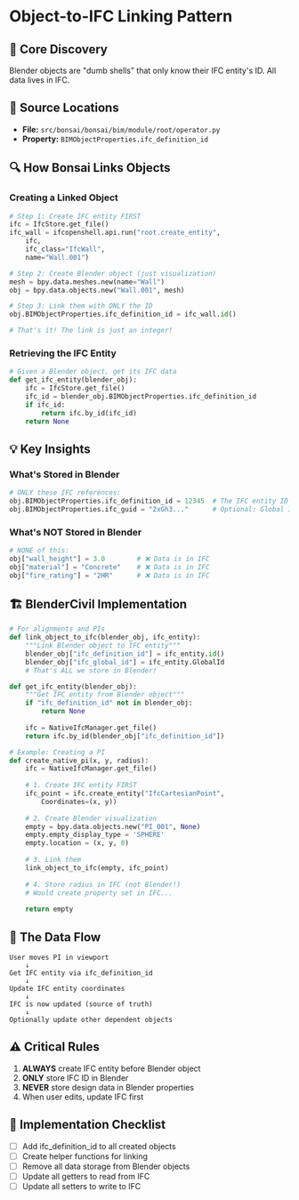 # Object-to-IFC Linking Pattern

## 🎯 Core Discovery
Blender objects are "dumb shells" that only know their IFC entity's ID. All data lives in IFC.

## 📍 Source Locations
- **File:** `src/bonsai/bonsai/bim/module/root/operator.py`
- **Property:** `BIMObjectProperties.ifc_definition_id`

## 🔍 How Bonsai Links Objects

### Creating a Linked Object
```python
# Step 1: Create IFC entity FIRST
ifc = IfcStore.get_file()
ifc_wall = ifcopenshell.api.run("root.create_entity", 
    ifc, 
    ifc_class="IfcWall",
    name="Wall.001")

# Step 2: Create Blender object (just visualization)
mesh = bpy.data.meshes.new(name="Wall")
obj = bpy.data.objects.new("Wall.001", mesh)

# Step 3: Link them with ONLY the ID
obj.BIMObjectProperties.ifc_definition_id = ifc_wall.id()

# That's it! The link is just an integer!
```

### Retrieving the IFC Entity
```python
# Given a Blender object, get its IFC data
def get_ifc_entity(blender_obj):
    ifc = IfcStore.get_file()
    ifc_id = blender_obj.BIMObjectProperties.ifc_definition_id
    if ifc_id:
        return ifc.by_id(ifc_id)
    return None
```

## 💡 Key Insights

### What's Stored in Blender
```python
# ONLY these IFC references:
obj.BIMObjectProperties.ifc_definition_id = 12345  # The IFC entity ID
obj.BIMObjectProperties.ifc_guid = "2xGh3..."      # Optional: Global ID
```

### What's NOT Stored in Blender
```python
# NONE of this:
obj["wall_height"] = 3.0        # ❌ Data is in IFC
obj["material"] = "Concrete"    # ❌ Data is in IFC  
obj["fire_rating"] = "2HR"      # ❌ Data is in IFC
```

## 🏗️ BlenderCivil Implementation
```python
# For alignments and PIs
def link_object_to_ifc(blender_obj, ifc_entity):
    """Link Blender object to IFC entity"""
    blender_obj["ifc_definition_id"] = ifc_entity.id()
    blender_obj["ifc_global_id"] = ifc_entity.GlobalId
    # That's ALL we store in Blender!

def get_ifc_entity(blender_obj):
    """Get IFC entity from Blender object"""
    if "ifc_definition_id" not in blender_obj:
        return None
    
    ifc = NativeIfcManager.get_file()
    return ifc.by_id(blender_obj["ifc_definition_id"])

# Example: Creating a PI
def create_native_pi(x, y, radius):
    ifc = NativeIfcManager.get_file()
    
    # 1. Create IFC entity FIRST
    ifc_point = ifc.create_entity("IfcCartesianPoint",
        Coordinates=(x, y))
    
    # 2. Create Blender visualization
    empty = bpy.data.objects.new("PI_001", None)
    empty.empty_display_type = 'SPHERE'
    empty.location = (x, y, 0)
    
    # 3. Link them
    link_object_to_ifc(empty, ifc_point)
    
    # 4. Store radius in IFC (not Blender!)
    # Would create property set in IFC...
    
    return empty
```

## 🔄 The Data Flow
```
User moves PI in viewport
    ↓
Get IFC entity via ifc_definition_id
    ↓
Update IFC entity coordinates
    ↓
IFC is now updated (source of truth)
    ↓
Optionally update other dependent objects
```

## ⚠️ Critical Rules

1. **ALWAYS** create IFC entity before Blender object
2. **ONLY** store IFC ID in Blender
3. **NEVER** store design data in Blender properties
4. When user edits, update IFC first

## 📝 Implementation Checklist

- [ ] Add ifc_definition_id to all created objects
- [ ] Create helper functions for linking
- [ ] Remove all data storage from Blender objects
- [ ] Update all getters to read from IFC
- [ ] Update all setters to write to IFC